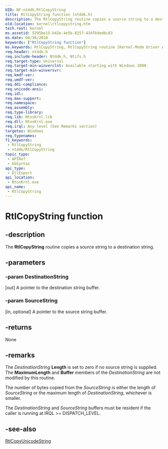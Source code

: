 ```yaml
---
UID: NF:ntddk.RtlCopyString
title: RtlCopyString function (ntddk.h)
description: The RtlCopyString routine copies a source string to a destination string.
old-location: kernel\rtlcopystring.htm
tech.root: kernel
ms.assetid: 5295be15-b42e-4e5b-8257-434fb9ed6c83
ms.date: 04/30/2018
keywords: ["RtlCopyString function"]
ms.keywords: RtlCopyString, RtlCopyString routine [Kernel-Mode Driver Architecture], k109_c68983f1-ec02-405f-a3a6-d1f3884fe303.xml, kernel.rtlcopystring, ntddk/RtlCopyString
req.header: ntddk.h
req.include-header: Ntddk.h, Ntifs.h
req.target-type: Universal
req.target-min-winverclnt: Available starting with Windows 2000.
req.target-min-winversvr: 
req.kmdf-ver: 
req.umdf-ver: 
req.ddi-compliance: 
req.unicode-ansi: 
req.idl: 
req.max-support: 
req.namespace: 
req.assembly: 
req.type-library: 
req.lib: NtosKrnl.lib
req.dll: NtosKrnl.exe
req.irql: Any level (See Remarks section)
targetos: Windows
req.typenames: 
f1_keywords:
 - RtlCopyString
 - ntddk/RtlCopyString
topic_type:
 - APIRef
 - kbSyntax
api_type:
 - DllExport
api_location:
 - NtosKrnl.exe
api_name:
 - RtlCopyString
---
```


# RtlCopyString function


## -description

The <b>RtlCopyString</b> routine copies a source string to a destination string.

## -parameters

### -param DestinationString 

[out]
A pointer to the destination string buffer.

### -param SourceString 

[in, optional]
A pointer to the source string buffer.

## -returns

None

## -remarks

The<i> DestinationString </i><b>Length</b> is set to zero if no source string is supplied. The <b>MaximumLength</b> and <b>Buffer</b> members of the <i>DestinationString</i> are not modified by this routine.

The number of bytes copied from the <i>SourceString</i> is either the length of <i>SourceString</i> or the maximum length of <i>DestinationString</i>, whichever is smaller. 

The <i>DestinationString</i> and <i>SourceString</i> buffers must be resident if the caller is running at IRQL >= DISPATCH_LEVEL.

## -see-also

<a href="https://docs.microsoft.com/windows-hardware/drivers/ddi/wdm/nf-wdm-rtlcopyunicodestring">RtlCopyUnicodeString</a>


